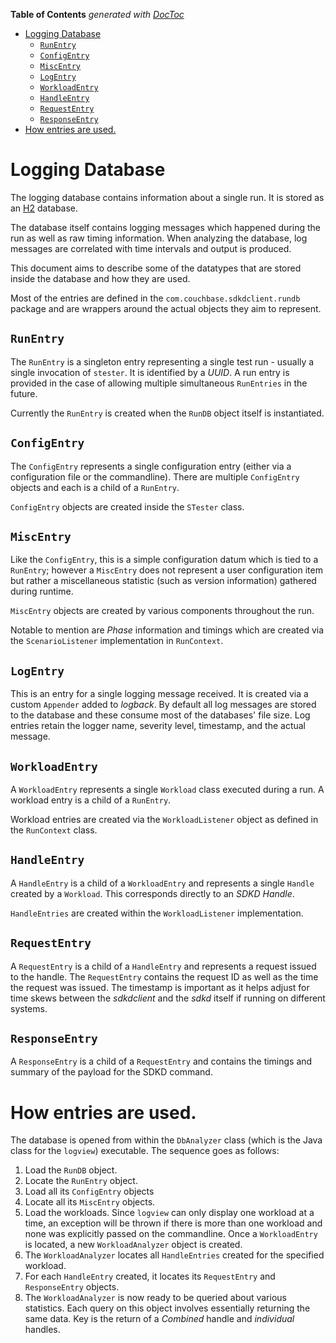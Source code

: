 <!-- START doctoc generated TOC please keep comment here to allow auto update -->
<!-- DON'T EDIT THIS SECTION, INSTEAD RE-RUN doctoc TO UPDATE -->
**Table of Contents**  *generated with [DocToc](http://doctoc.herokuapp.com/)*

- [Logging Database](#logging-database)
  - [`RunEntry`](#runentry)
  - [`ConfigEntry`](#configentry)
  - [`MiscEntry`](#miscentry)
  - [`LogEntry`](#logentry)
  - [`WorkloadEntry`](#workloadentry)
  - [`HandleEntry`](#handleentry)
  - [`RequestEntry`](#requestentry)
  - [`ResponseEntry`](#responseentry)
- [How entries are used.](#how-entries-are-used)

<!-- END doctoc generated TOC please keep comment here to allow auto update -->

# Logging Database

The logging database contains information about a single run. It is stored as
an [H2](h2database.com) database.

The database itself contains logging messages which happened during the run
as well as raw timing information. When analyzing the database, log messages
are correlated with time intervals and output is produced.

This document aims to describe some of the datatypes that are stored inside
the database and how they are used.

Most of the entries are defined in the `com.couchbase.sdkdclient.rundb`
package and are wrappers around the actual objects they aim to represent.

## `RunEntry`


The `RunEntry` is a singleton entry representing a single test run -
usually a single invocation of `stester`. It is identified by a _UUID_. A
run entry is provided in the case of allowing multiple simultaneous
`RunEntries` in the future.

Currently the `RunEntry` is created when the `RunDB` object itself is instantiated.


## `ConfigEntry`

The `ConfigEntry` represents a single configuration entry (either
via a configuration file or the commandline). There are multiple `ConfigEntry`
objects and each is a child of a `RunEntry`.

`ConfigEntry` objects are created inside the `STester` class.

## `MiscEntry`

Like the `ConfigEntry`, this is a simple configuration datum which is tied
to a `RunEntry`; however a `MiscEntry` does not represent a user configuration
item but rather a miscellaneous statistic (such as version information)
gathered during runtime.

`MiscEntry` objects are created by various components throughout the run.

Notable to mention are _Phase_ information and timings which are created via
the `ScenarioListener` implementation in `RunContext`.

## `LogEntry`

This is an entry for a single logging message received. It is created via a
custom `Appender` added to _logback_. By default all log messages are stored
to the database and these consume most of the databases' file size. Log entries
retain the logger name, severity level, timestamp, and the actual message.

## `WorkloadEntry`

A `WorkloadEntry` represents a single `Workload` class executed during a run.
A workload entry is a child of a `RunEntry`.

Workload entries are created via the `WorkloadListener` object as defined in
the `RunContext` class.

## `HandleEntry`
A `HandleEntry` is a child of a `WorkloadEntry` and represents a single
`Handle` created by a `Workload`. This corresponds directly to an _SDKD_
_Handle_.

`HandleEntries` are created within the `WorkloadListener` implementation.

## `RequestEntry`
A `RequestEntry` is a child of a `HandleEntry` and represents a request issued
to the handle. The `RequestEntry` contains the request ID as well as the time
the request was issued. The timestamp is important as it helps adjust for time
skews between the _sdkdclient_ and the _sdkd_ itself if running on different
systems.

## `ResponseEntry`
A `ResponseEntry` is a child of a `RequestEntry` and contains the timings and
summary of the payload for the SDKD command.

# How entries are used.

The database is opened from within the `DbAnalyzer` class (which is the Java
class for the `logview`) executable. The sequence goes as follows:

1. Load the `RunDB` object.
2. Locate the `RunEntry` object.
3. Load all its `ConfigEntry` objects
4. Locate all its `MiscEntry` objects.
5. Load the workloads.
    Since `logview` can only display one workload at a time, an exception will
    be thrown if there is more than one workload and none was explicitly passed
    on the commandline. Once a `WorkloadEntry` is located, a new
    `WorkloadAnalyzer` object is created.
6. The `WorkloadAnalyzer` locates all `HandleEntries` created for the specified
    workload.
7. For each `HandleEntry` created, it locates its `RequestEntry` and
    `ResponseEntry` objects.
8. The `WorkloadAnalyzer` is now ready to be queried about various statistics.
    Each query on this object involves essentially returning the same data. Key
    is the return of a _Combined_ handle and _individual_ handles.